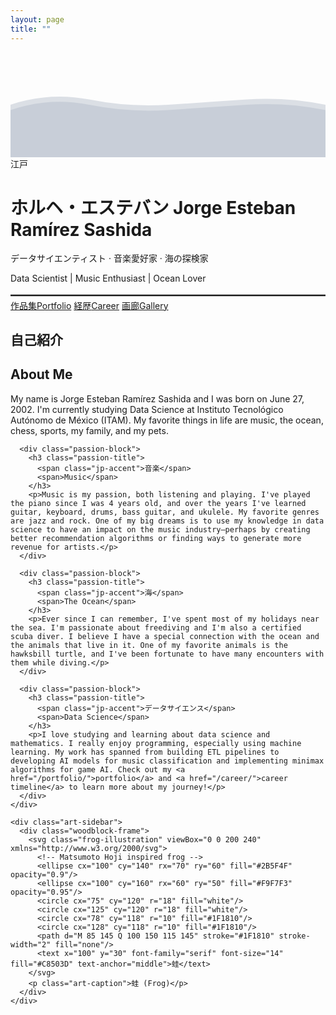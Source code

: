```yaml
---
layout: page
title: ""
---
```


<div class="ukiyo-hero">
  <div class="hero-artwork">
    <svg class="wave-pattern" viewBox="0 0 1200 400" xmlns="http://www.w3.org/2000/svg">
      <path d="M0,200 Q150,150 300,180 T600,200 T900,180 T1200,200 L1200,400 L0,400 Z" fill="#1E3A5F" opacity="0.15"/>
      <path d="M0,220 Q150,170 300,200 T600,220 T900,200 T1200,220 L1200,400 L0,400 Z" fill="#1E3A5F" opacity="0.1"/>
    </svg>
    <div class="frog-seal">
      <span class="japanese-text">江戸</span>
    </div>
  </div>
  
  <h1 class="hero-title">
    <span class="title-japanese">ホルヘ・エステバン</span>
    <span class="title-main">Jorge Esteban Ramírez Sashida</span>
  </h1>
  
  <p class="hero-subtitle">データサイエンティスト · 音楽愛好家 · 海の探検家</p>
  <p class="hero-subtitle-en">Data Scientist | Music Enthusiast | Ocean Lover</p>
  
  <div class="hero-divider">
    <svg viewBox="0 0 100 2" xmlns="http://www.w3.org/2000/svg">
      <line x1="0" y1="1" x2="100" y2="1" stroke="currentColor" stroke-width="0.5"/>
    </svg>
  </div>
  
  <div class="hero-actions">
    <a href="/portfolio/" class="ukiyo-button primary">作品集<span class="button-en">Portfolio</span></a>
    <a href="/career/" class="ukiyo-button secondary">経歴<span class="button-en">Career</span></a>
    <a href="/gallery/" class="ukiyo-button tertiary">画廊<span class="button-en">Gallery</span></a>
  </div>
</div>

<div class="ukiyo-section">
  <div class="section-header">
    <h2 class="section-title-jp">自己紹介</h2>
    <h2 class="section-title-en">About Me</h2>
  </div>
  
  <div class="content-with-art">
    <div class="main-content">
      <p class="intro-text">My name is Jorge Esteban Ramírez Sashida and I was born on June 27, 2002. I'm currently studying Data Science at Instituto Tecnológico Autónomo de México (ITAM). My favorite things in life are music, the ocean, chess, sports, my family, and my pets.</p>

      <div class="passion-block">
        <h3 class="passion-title">
          <span class="jp-accent">音楽</span>
          <span>Music</span>
        </h3>
        <p>Music is my passion, both listening and playing. I've played the piano since I was 4 years old, and over the years I've learned guitar, keyboard, drums, bass guitar, and ukulele. My favorite genres are jazz and rock. One of my big dreams is to use my knowledge in data science to have an impact on the music industry—perhaps by creating better recommendation algorithms or finding ways to generate more revenue for artists.</p>
      </div>

      <div class="passion-block">
        <h3 class="passion-title">
          <span class="jp-accent">海</span>
          <span>The Ocean</span>
        </h3>
        <p>Ever since I can remember, I've spent most of my holidays near the sea. I'm passionate about freediving and I'm also a certified scuba diver. I believe I have a special connection with the ocean and the animals that live in it. One of my favorite animals is the hawksbill turtle, and I've been fortunate to have many encounters with them while diving.</p>
      </div>

      <div class="passion-block">
        <h3 class="passion-title">
          <span class="jp-accent">データサイエンス</span>
          <span>Data Science</span>
        </h3>
        <p>I love studying and learning about data science and mathematics. I really enjoy programming, especially using machine learning. My work has spanned from building ETL pipelines to developing AI models for music classification and implementing minimax algorithms for game AI. Check out my <a href="/portfolio/">portfolio</a> and <a href="/career/">career timeline</a> to learn more about my journey!</p>
      </div>
    </div>
    
    <div class="art-sidebar">
      <div class="woodblock-frame">
        <svg class="frog-illustration" viewBox="0 0 200 240" xmlns="http://www.w3.org/2000/svg">
          <!-- Matsumoto Hoji inspired frog -->
          <ellipse cx="100" cy="140" rx="70" ry="60" fill="#2B5F4F" opacity="0.9"/>
          <ellipse cx="100" cy="160" rx="60" ry="50" fill="#F9F7F3" opacity="0.95"/>
          <circle cx="75" cy="120" r="18" fill="white"/>
          <circle cx="125" cy="120" r="18" fill="white"/>
          <circle cx="78" cy="118" r="10" fill="#1F1810"/>
          <circle cx="128" cy="118" r="10" fill="#1F1810"/>
          <path d="M 85 145 Q 100 150 115 145" stroke="#1F1810" stroke-width="2" fill="none"/>
          <text x="100" y="30" font-family="serif" font-size="14" fill="#C8503D" text-anchor="middle">蛙</text>
        </svg>
        <p class="art-caption">蛙 (Frog)</p>
      </div>
    </div>
  </div>
</div>
